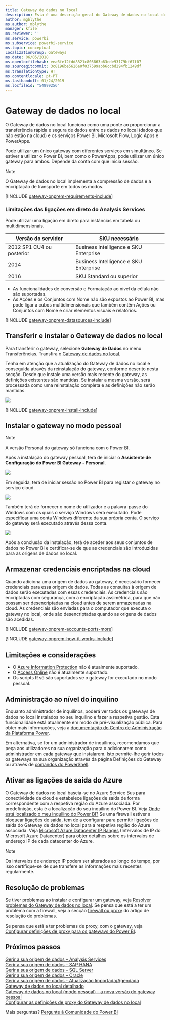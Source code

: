 ```yaml
---
title: Gateway de dados no local
description: Esta é uma descrição geral do Gateway de dados no local do Power BI. Pode utilizar este gateway para trabalhar com origens de dados de DirectQuery. Também pode utilizar este gateway para atualizar os conjuntos de dados na cloud com dados no local.
author: mgblythe
ms.author: mblythe
manager: kfile
ms.reviewer: ''
ms.service: powerbi
ms.subservice: powerbi-service
ms.topic: conceptual
LocalizationGroup: Gateways
ms.date: 06/05/2018
ms.openlocfilehash: eea6fe12fdd8821c803863b63ede93179bf67f07
ms.sourcegitcommit: 3c8196be5626a0f037599abb6ccbd294fb1249df
ms.translationtype: HT
ms.contentlocale: pt-PT
ms.lasthandoff: 01/24/2019
ms.locfileid: "54899256"
---
```

# <a name="on-premises-data-gateway"></a>Gateway de dados no local

O Gateway de dados no local funciona como uma ponte ao proporcionar a transferência rápida e segura de dados entre os dados no local (dados que não estão na cloud) e os serviços Power BI, Microsoft Flow, Logic Apps e PowerApps.

Pode utilizar um único gateway com diferentes serviços em simultâneo. Se estiver a utilizar o Power BI, bem como o PowerApps, pode utilizar um único gateway para ambos. Depende da conta com que inicia sessão.

> [!NOTE]
> O Gateway de dados no local implementa a compressão de dados e a encriptação de transporte em todos os modos.

<!-- Shared Requirements Include -->
[!INCLUDE [gateway-onprem-requirements-include](./includes/gateway-onprem-requirements-include.md)]

### <a name="limitations-of-analysis-services-live-connections"></a>Limitações das ligações em direto do Analysis Services

Pode utilizar uma ligação em direto para instâncias em tabela ou multidimensionais.

| **Versão do servidor** | **SKU necessário** |
| --- | --- |
| 2012 SP1 CU4 ou posterior |Business Intelligence e SKU Enterprise |
| 2014 |Business Intelligence e SKU Enterprise |
| 2016 |SKU Standard ou superior |

* As funcionalidades de conversão e Formatação ao nível da célula não são suportadas.
* As Ações e os Conjuntos com Nome não são expostos ao Power BI, mas pode ligar a cubos multidimensionais que também contêm Ações ou Conjuntos com Nome e criar elementos visuais e relatórios.

<!-- Shared Install steps Include -->
[!INCLUDE [gateway-onprem-datasources-include](./includes/gateway-onprem-datasources-include.md)]

## <a name="download-and-install-the-on-premises-data-gateway"></a>Transferir e instalar o Gateway de dados no local

Para transferir o gateway, selecione **Gateway de Dados** no menu Transferências. Transfira o [Gateway de dados no local](http://go.microsoft.com/fwlink/?LinkID=820925).

Tenha em atenção que a atualização do Gateway de dados no local é conseguida através da reinstalação do gateway, conforme descrito nesta secção. Desde que instale uma versão mais recente do gateway, as definições existentes são mantidas. Se instalar a mesma versão, será processada como uma reinstalação completa e as definições não serão mantidas.

![](media/service-gateway-onprem/powerbi-download-data-gateway.png)

<!-- Shared Install steps Include -->
[!INCLUDE [gateway-onprem-install-include](./includes/gateway-onprem-install-include.md)]

## <a name="install-the-gateway-in-personal-mode"></a>Instalar o gateway no modo pessoal

> [!NOTE]
> A versão Personal do gateway só funciona com o Power BI.

Após a instalação do gateway pessoal, terá de iniciar o **Assistente de Configuração do Power BI Gateway - Personal**.

![](media/service-gateway-onprem/personal-gateway-launch-configuration.png)

Em seguida, terá de iniciar sessão no Power BI para registar o gateway no serviço cloud.

![](media/service-gateway-onprem/personal-gateway-signin.png)

Também terá de fornecer o nome de utilizador e a palavra-passe do Windows com os quais o serviço Windows será executado. Pode especificar uma conta Windows diferente da sua própria conta. O serviço do gateway será executado através dessa conta.

![](media/service-gateway-onprem/personal-gateway-windows-service.png)

Após a conclusão da instalação, terá de aceder aos seus conjuntos de dados no Power BI e certificar-se de que as credenciais são introduzidas para as origens de dados no local.

<a name="credentials"></a>

## <a name="storing-encrypted-credentials-in-the-cloud"></a>Armazenar credenciais encriptadas na cloud

Quando adiciona uma origem de dados ao gateway, é necessário fornecer credenciais para essa origem de dados. Todas as consultas à origem de dados serão executadas com essas credenciais. As credenciais são encriptadas com segurança, com a encriptação assimétrica, para que não possam ser desencriptadas na cloud antes de serem armazenadas na cloud. As credenciais são enviadas para o computador que executa o gateway no local, onde são desencriptadas quando as origens de dados são acedidas.

<!-- Account and Port information -->
[!INCLUDE [gateway-onprem-accounts-ports-more](./includes/gateway-onprem-accounts-ports-more.md)]

<!-- How the gateway works -->
[!INCLUDE [gateway-onprem-how-it-works-include](./includes/gateway-onprem-how-it-works-include.md)]

## <a name="limitations-and-considerations"></a>Limitações e considerações

* O [Azure Information Protection](https://docs.microsoft.com/microsoft-365/enterprise/protect-files-with-aip
) não é atualmente suportado.
* O [Access Online](https://products.office.com/en-us/access) não é atualmente suportado.
* Os scripts R só são suportados se o gateway for executado no modo pessoal.

## <a name="tenant-level-administration"></a>Administração ao nível do inquilino

Enquanto administrador de inquilinos, poderá ver todos os gateways de dados no local instalados no seu inquilino e fazer a respetiva gestão. Esta funcionalidade está atualmente em modo de pré-visualização pública. Para obter mais informações, veja a [documentação do Centro de Administração da Plataforma Power](/power-platform/admin/onpremises-data-gateway-management).

Em alternativa, se for um administrador de inquilinos, recomendamos que peça aos utilizadores na sua organização para o adicionarem como administrador em cada gateway que instalarem. Isto permite-lhe gerir todos os gateways na sua organização através da página Definições do Gateway ou através de [comandos do PowerShell](service-gateway-high-availability-clusters.md#powershell-support-for-gateway-clusters). 

## <a name="enabling-outbound-azure-connections"></a>Ativar as ligações de saída do Azure

O Gateway de dados no local baseia-se no Azure Service Bus para conectividade da cloud e estabelece ligações de saída de forma correspondente com a respetiva região do Azure associada. Por predefinição, esta é a localização do seu inquilino do Power BI. Veja [Onde está localizado o meu inquilino do Power BI?](https://powerbi.microsoft.com/en-us/documentation/powerbi-admin-where-is-my-tenant-located/)
Se uma firewall estiver a bloquear ligações de saída, tem de a configurar para permitir ligações de saída do Gateway de dados no local para a respetiva região do Azure associada. Veja [Microsoft Azure Datacenter IP Ranges](https://www.microsoft.com/download/details.aspx?id=41653) (Intervalos de IP do Microsoft Azure Datacenter) para obter detalhes sobre os intervalos de endereço IP de cada datacenter do Azure.
> [!NOTE]
> Os intervalos de endereço IP podem ser alterados ao longo do tempo, por isso certifique-se de que transfere as informações mais recentes regularmente. 

## <a name="troubleshooting"></a>Resolução de problemas

Se tiver problemas ao instalar e configurar um gateway, veja [Resolver problemas do Gateway de dados no local](service-gateway-onprem-tshoot.md). Se pensa que está a ter um problema com a firewall, veja a secção [firewall ou proxy](service-gateway-onprem-tshoot.md#firewall-or-proxy) do artigo de resolução de problemas.

Se pensa que está a ter problemas de proxy, com o gateway, veja [Configurar definições de proxy para os gateways do Power BI](service-gateway-proxy.md).

## <a name="next-steps"></a>Próximos passos

[Gerir a sua origem de dados – Analysis Services](service-gateway-enterprise-manage-ssas.md)  
[Gerir a sua origem de dados – SAP HANA](service-gateway-enterprise-manage-sap.md)  
[Gerir a sua origem de dados – SQL Server](service-gateway-enterprise-manage-sql.md)  
[Gerir a sua origem de dados – Oracle](service-gateway-onprem-manage-oracle.md)  
[Gerir a sua origem de dados - Atualização Importada/Agendada](service-gateway-enterprise-manage-scheduled-refresh.md)  
[Gateway de dados no local detalhado](service-gateway-onprem-indepth.md)  
[Gateway de dados no local (modo pessoal) – a nova versão do gateway pessoal](service-gateway-personal-mode.md)  
[Configurar as definições de proxy do Gateway de dados no local](service-gateway-proxy.md)  

Mais perguntas? [Pergunte à Comunidade do Power BI](http://community.powerbi.com/)
